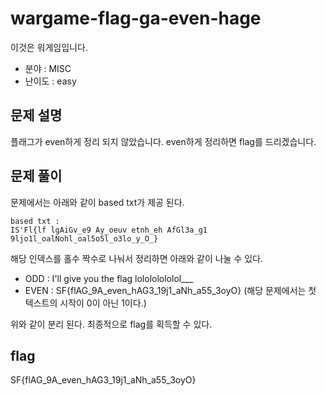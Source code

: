 # wargame-flag-ga-even-hage
이것은 워게임입니다. 
- 분야 : MISC
- 난이도 : easy

## 문제 설명
플래그가 even하게 정리 되지 않았습니다.
even하게 정리하면 flag를 드리겠습니다.

## 문제 풀이
문제에서는 아래와 같이 based txt가 제공 된다.

```
based txt : 
IS'Fl{lf lgAiGv_e9 Ay_oeuv etnh_eh AfGl3a_g1 9ljo1l_oalNohl_oal5o5l_o3lo_y_O_}
```

해당 인덱스를 홀수 짝수로 나눠서 정리하면 아래와 같이 나눌 수 있다.

- ODD : I'll give you the flag lolololololol___
- EVEN : SF{flAG_9A_even_hAG3_19j1_aNh_a55_3oyO}
(해당 문제에서는 첫 텍스트의 시작이 0이 아닌 1이다.)

위와 같이 분리 된다.
최종적으로 flag를 획득할 수 있다.

## flag
SF{flAG_9A_even_hAG3_19j1_aNh_a55_3oyO}